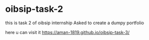 ﻿# oibsip-task-2

this is task 2 of oibsip internship 
Asked to create a dumpy portfolio


here u can visit it 
 https://aman-1819.github.io/oibsip-task-3/
